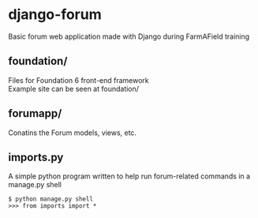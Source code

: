 # django-forum
Basic forum web application made with Django during FarmAField training

## foundation/
Files for Foundation 6 front-end framework  
Example site can be seen at foundation/

## forumapp/
Conatins the Forum models, views, etc.

## imports.py
A simple python program written to help run forum-related commands in a manage.py shell
```
$ python manage.py shell
>>> from imports import *
```
